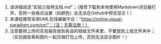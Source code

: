 1. 请详细阅读"实验三指导文档.md"；（推荐下载到本地使用Markdown浏览器打开，否则一些格式设置（如颜色）会无法在Github中预览显示！）
2. 本课程推荐采用UML在线编辑平台："https://online.visual-paradigm.com/cn/"；（注：无需注册！）
3. 注意要把上传的实验报告放到各自的班级文件夹里，不要放到上级文件夹中；（实验报告需和图片一起压缩打包上传，否则无法显示图片！）
